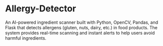 # Allergy-Detector
An AI-powered ingredient scanner built with Python, OpenCV, Pandas, and Flask that detects allergens (gluten, nuts, dairy, etc.) in food products. The system provides real-time scanning and instant alerts to help users avoid harmful ingredients.
